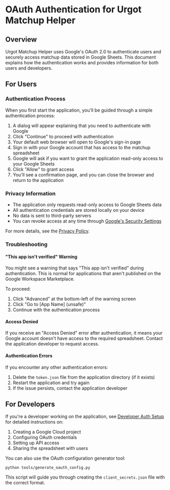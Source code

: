 # OAuth Authentication for Urgot Matchup Helper

## Overview

Urgot Matchup Helper uses Google's OAuth 2.0 to authenticate users and securely access matchup data stored in Google Sheets. This document explains how the authentication works and provides information for both users and developers.

## For Users

### Authentication Process

When you first start the application, you'll be guided through a simple authentication process:

1. A dialog will appear explaining that you need to authenticate with Google
2. Click "Continue" to proceed with authentication
3. Your default web browser will open to Google's sign-in page
4. Sign in with your Google account that has access to the matchup spreadsheet
5. Google will ask if you want to grant the application read-only access to your Google Sheets
6. Click "Allow" to grant access
7. You'll see a confirmation page, and you can close the browser and return to the application

### Privacy Information

- The application only requests read-only access to Google Sheets data
- All authentication credentials are stored locally on your device
- No data is sent to third-party servers
- You can revoke access at any time through [Google's Security Settings](https://myaccount.google.com/permissions)

For more details, see the [Privacy Policy](./PRIVACY_POLICY.md).

### Troubleshooting

#### "This app isn't verified" Warning

You might see a warning that says "This app isn't verified" during authentication. This is normal for applications that aren't published on the Google Workspace Marketplace.

To proceed:
1. Click "Advanced" at the bottom-left of the warning screen
2. Click "Go to [App Name] (unsafe)"
3. Continue with the authentication process

#### Access Denied

If you receive an "Access Denied" error after authentication, it means your Google account doesn't have access to the required spreadsheet. Contact the application developer to request access.

#### Authentication Errors

If you encounter any other authentication errors:
1. Delete the `token.json` file from the application directory (if it exists)
2. Restart the application and try again
3. If the issue persists, contact the application developer

## For Developers

If you're a developer working on the application, see [Developer Auth Setup](./DEVELOPER_AUTH_SETUP.md) for detailed instructions on:

1. Creating a Google Cloud project
2. Configuring OAuth credentials
3. Setting up API access
4. Sharing the spreadsheet with users

You can also use the OAuth configuration generator tool:
```
python tools/generate_oauth_config.py
```

This script will guide you through creating the `client_secrets.json` file with the correct format. 